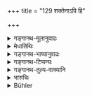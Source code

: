 +++
title = "129 शक्तेनाऽपि हि"

+++

<details><summary>गङ्गानथ-मूलानुवादः</summary>

Even though he be able, the Śūdra shall not amass wealth; for having acquired wealth, the Śūdra harasses the Brāhmaṇas.—(129)
</details>

<details><summary>मेधातिथिः</summary>

**शक्तेनापि** कृष्यादिकर्मणा **धनसंचयः शूद्रेण न कर्तव्यः** । तत्र हेतुस्वरूपम् अर्थवादम् आह । **शूद्रो धनं** बह्व् **आसाद्य** स्वीकृत्य **ब्राह्मणान् एव बाधते** । 

- <u>का पुनर्</u> ब्राह्मणानां बाधा । 

- <u>महाधनत्वाद्</u> अत्यर्थं ब्राह्मणान् प्रतिग्राहयेत् ।  
  शूद्रप्रतिग्रहश् च तेषां प्रतिषिद्धः ।  
  तत्र निमित्तभावम् आपद्यमानो दुष्येत् ।  
  एतच् च न विहितं कुर्वतः कर्म-दोषाशङ्का । तस्माद् ब्राह्मणान् न परिचरेद् इत्य् एषैव बाधा ॥ १०.१२९ ॥
</details>

<details><summary>गङ्गानथ-भाष्यानुवादः</summary>

‘*Even though he is able*’—by means of agriculture and such acts,—wealth shall not be amassed by the Śūdra. In support of this the Author adds an argument in the form of a declamatory statement—‘*Having acquired wealth the Śūdra harasses the Brāhmaṇas*.’

“What is the harassment caused to Brāhmaṇas?” Becoming very rich, they would make the Brāhmaṇas accept gifts from themselves, and the accepting of gifts from the Śūdra has been forbidden for them; hence becoming a party to their doing what is forbidden, he would incur sin.

The danger of incurring such sin however could not apply to the case of one who goes on fulfilling all that is prescribed for him. Hence the ‘harassment’ of the Brāhmaṇa that is meant is only this that he would no longer serve them.—(129)
</details>

<details><summary>गङ्गानथ-टिप्पन्यः</summary>

This verse is quoted in *Smṛtitattva* (p. 353);—and in
*Varṣakriyākaumudī* (p. 571), which adds that there would be nothing
wrong in the Śūdra amassing wealth, for the benefit of ‘Brāhmaṇas and
others.’
</details>

<details><summary>गङ्गानथ-तुल्य-वाक्यानि</summary>

*Gautama* (10.63).—‘The Śūdra’s hoard shall serve only the purpose of
supporting men of the higher castes in times of distress.’
</details>

<details><summary>भारुचिः</summary>

महाफलैः शिल्पादिभिः वृत्त्यन्तरैः पर्याप्त-धनः शूद्रो  
विशेषतो दानेन गुणवद्-ब्रह्मणेभ्यो शूद्र-प्रतिग्रहोपच्छन्दनेन  
महतो ब्राह्मणान् स्वधर्मात् प्रच्यावयेत् ।  

अयं तावन्न् आर्थः ।  
न हि शास्त्रोपदिष्टं कुर्वतः  
सत्य् अपि परोपघाते  
कश्चिद् दोषो ऽस्ति ।  
यदि स्यात्, नवश्राद्धादिष्व् अपि ददतो दोषः स्यात् ।  
असाव् अपि परस्योपघातं करोति,  
यो ऽर्थमानाभ्यां गुणवतो ब्राह्मणान् प्रतिपूजयति ।  
तस्मान् नायम् अर्थः । 

"धनोत्सेकाच् छूद्रो ब्राह्मण-बाधने वर्तेते"त्य् अयम् अपि न शक्यो ऽभ्युपगन्तुम् ।  
सर्वेषां गृह्येत ब्राह्मणादिना तुल्यम् ।  
केन कः शूद्रे विशेषः, येन तस्यैवम् अर्थसंचयो निषिध्यते ? अयं तर्ह्य् अन्यो ऽर्थः । 

न केवलं नित्यदानं शूद्रस्याभ्यनुज्ञायते।  
किं तर्हि?  
अभ्युदय-प्रयोजनम् अप्य् अनेन दानम् अनुष्ठेयम्।  

एवं च **न कार्यो धन-संचय** इत्य् अयम् एवम्-अर्थः प्रतिषेधः ।  
अथ चोक्तं 

> "प्रकल्प्या तस्य तैर् वृत्तिः  
> स्वकुटुम्बाद् यथार्हतः" 

इत्य् एवम्-आदि ।  

एवं च सति ब्राह्मणापाश्रितस्य शूद्रस्यायम् उपदेशः ।  

> शक्तेनापि हि शूद्रेण  
न कार्यो धनसंचय 

इति ।  
तथा स्मृत्यन्तरम्- 

> "यं चार्यम् आश्रयेद्, भर्तव्यस् तेन क्षीणो ऽपि, तेन चोत्तरः,  
> तद्-अर्थो ऽस्य निचयः स्यात्" 

इति ॥ १०.१२९ ॥
</details>

<details><summary>Bühler</summary>

129	No collection of wealth must be made by a Sudra, even though he be able (to do it); for a Sudra who has acquired wealth, gives pain to Brahmanas.
</details>
